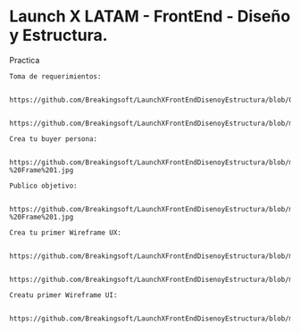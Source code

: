# Launch X LATAM - FrontEnd - Diseño y Estructura.

Practica

    Toma de requerimientos:
    
        https://github.com/Breakingsoft/LaunchXFrontEndDisenoyEstructura/blob/06e659a05a131175100cb29bfe5a02deee64bc3e/Requerimientos%20Teleplus%20Digital.doc
        
        https://github.com/Breakingsoft/LaunchXFrontEndDisenoyEstructura/blob/main/BPMN.png
    
    Crea tu buyer persona:
    
        https://github.com/Breakingsoft/LaunchXFrontEndDisenoyEstructura/blob/main/Person%20buyer%20-%20Frame%201.jpg
    
    Publico objetivo:
    
        https://github.com/Breakingsoft/LaunchXFrontEndDisenoyEstructura/blob/main/Target%20Audience%20-%20Frame%201.jpg
    
    Crea tu primer Wireframe UX:
    
        https://github.com/Breakingsoft/LaunchXFrontEndDisenoyEstructura/blob/main/TeleplusApp.png
        
        https://github.com/Breakingsoft/LaunchXFrontEndDisenoyEstructura/blob/main/TeleplusFlujo.png
    
    Creatu primer Wireframe UI:
    
        https://github.com/Breakingsoft/LaunchXFrontEndDisenoyEstructura/blob/main/Teleplus%20UIApp.png
